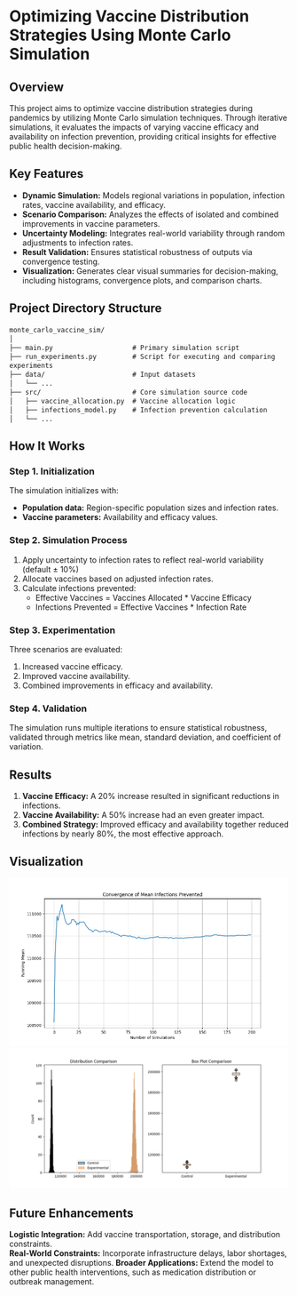 # **Optimizing Vaccine Distribution Strategies Using Monte Carlo Simulation**
## Overview
This project aims to optimize vaccine distribution strategies during pandemics by utilizing Monte Carlo simulation techniques. Through iterative simulations, it evaluates the impacts of varying vaccine efficacy and availability on infection prevention, providing critical insights for effective public health decision-making.

## Key Features
- **Dynamic Simulation:** Models regional variations in population, infection rates, vaccine availability, and efficacy.
- **Scenario Comparison:** Analyzes the effects of isolated and combined improvements in vaccine parameters.
- **Uncertainty Modeling:** Integrates real-world variability through random adjustments to infection rates.
- **Result Validation:** Ensures statistical robustness of outputs via convergence testing.
- **Visualization:** Generates clear visual summaries for decision-making, including histograms, convergence plots, and comparison charts.

## Project Directory Structure
    monte_carlo_vaccine_sim/
    │ 
    ├── main.py                    # Primary simulation script 
    ├── run_experiments.py         # Script for executing and comparing experiments 
    ├── data/                      # Input datasets 
    │   └── ... 
    ├── src/                       # Core simulation source code 
    │   ├── vaccine_allocation.py  # Vaccine allocation logic 
    │   ├── infections_model.py    # Infection prevention calculation 
    │   └── ...

## How It Works
### Step 1. Initialization
   The simulation initializes with:
   - **Population data:** Region-specific population sizes and infection rates.   
   - **Vaccine parameters:** Availability and efficacy values.
### Step 2. Simulation Process    
1. Apply uncertainty to infection rates to reflect real-world variability (default ± 10%)
2. Allocate vaccines based on adjusted infection rates.
3. Calculate infections prevented:
   - Effective Vaccines = Vaccines Allocated * Vaccine Efficacy
   - Infections Prevented = Effective Vaccines * Infection Rate
### Step 3. Experimentation
Three scenarios are evaluated:
1. Increased vaccine efficacy.
2. Improved vaccine availability.
3. Combined improvements in efficacy and availability.
### Step 4. Validation
The simulation runs multiple iterations to ensure statistical robustness, validated through metrics like mean, standard deviation, and coefficient of variation.    

## Results
1. **Vaccine Efficacy:** A 20% increase resulted in significant reductions in infections.
2. **Vaccine Availability:** A 50% increase had an even greater impact.
3. **Combined Strategy:** Improved efficacy and availability together reduced infections by nearly 80%, the most effective approach.

## Visualization
![Coverenge of Mean Infections Prevented](convergence_plot.png)
![Distribution Comparison](experiment_comparison.png)

## Future Enhancements
**Logistic Integration:** Add vaccine transportation, storage, and distribution constraints.    
**Real-World Constraints:** Incorporate infrastructure delays, labor shortages, and unexpected disruptions. 
**Broader Applications:** Extend the model to other public health interventions, such as medication distribution or outbreak management.